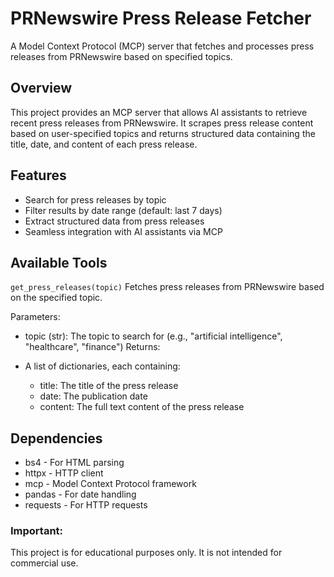 # PRNewswire Press Release Fetcher
A Model Context Protocol (MCP) server that fetches and processes press releases from PRNewswire based on specified topics.

## Overview
This project provides an MCP server that allows AI assistants to retrieve recent press releases from PRNewswire. It scrapes press release content based on user-specified topics and returns structured data containing the title, date, and content of each press release.

## Features
- Search for press releases by topic
- Filter results by date range (default: last 7 days)
- Extract structured data from press releases
- Seamless integration with AI assistants via MCP

## Available Tools
```get_press_releases(topic)```
Fetches press releases from PRNewswire based on the specified topic.

Parameters:

- topic (str): The topic to search for (e.g., "artificial intelligence", "healthcare", "finance")
Returns:

- A list of dictionaries, each containing:
  - title: The title of the press release
  - date: The publication date
  - content: The full text content of the press release

## Dependencies
- bs4 - For HTML parsing
- httpx - HTTP client
- mcp - Model Context Protocol framework
- pandas - For date handling
- requests - For HTTP requests

### Important:
This project is for educational purposes only. It is not intended for commercial use.